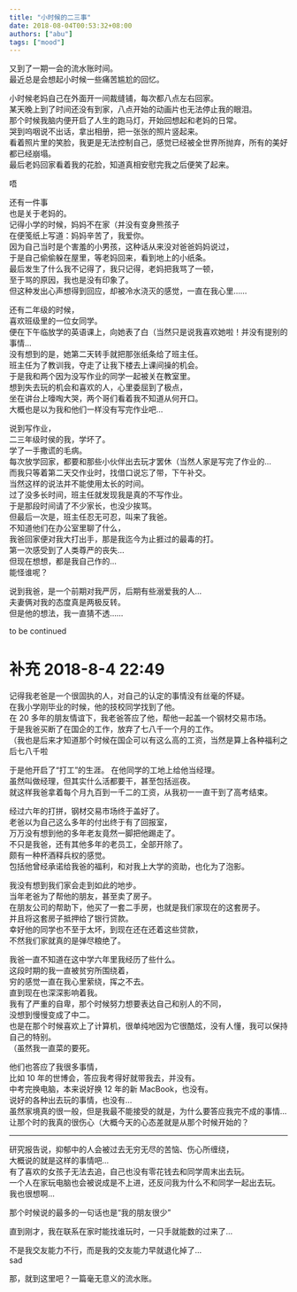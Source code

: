 ```yaml
---
title: "小时候的二三事"
date: 2018-08-04T00:53:32+08:00
authors: ["abu"]
tags: ["mood"]
---
```

又到了一期一会的流水账时间。  
最近总是会想起小时候一些痛苦尴尬的回忆。  

小时候老妈自己在外面开一间裁缝铺，每次都八点左右回家。  
某天晚上到了时间还没有到家，八点开始的动画片也无法停止我的眼泪。  
那个时候我脑内便开启了人生的跑马灯，开始回想起和老妈的日常。  
哭到呜咽说不出话，拿出相册，把一张张的照片竖起来。  
看着照片里的笑脸，我更是无法控制自己，感觉已经被全世界所抛弃，所有的美好都已经崩塌。  
最后老妈回家看着我的花脸，知道真相安慰完我之后便笑了起来。

唔

还有一件事  
也是关于老妈的。  
记得小学的时候，妈妈不在家（并没有变身熊孩子  
在便笺纸上写道：妈妈辛苦了，我爱你。  
因为自己当时是个害羞的小男孩，这种话从来没对爸爸妈妈说过，  
于是自己偷偷躲在屋里，等老妈回来，看到地上的小纸条。  
最后发生了什么我不记得了，我只记得，老妈把我骂了一顿，  
至于骂的原因，我也是没有印象了。  
但这种发出心声想得到回应，却被冷水浇灭的感觉，一直在我心里……  

还有二年级的时候，  
喜欢班级里的一位女同学。  
便在下午临放学的英语课上，向她表了白（当然只是说我喜欢她啦！并没有提别的事情…  
没有想到的是，她第二天转手就把那张纸条给了班主任。  
班主任为了教训我，夺走了让我下楼去上课间操的机会。  
于是我和两个因为没写作业的同学一起被关在教室里。  
想到失去玩的机会和喜欢的人，心里委屈到了极点，  
坐在讲台上嚎啕大哭，两个哥们看着我不知道从何开口。  
大概也是以为我和他们一样没有写完作业吧…

说到写作业，  
二三年级时侯的我，学坏了。  
学了一手撒谎的毛病。  
每次放学回家，都要和那些小伙伴出去玩才罢休（当然人家是写完了作业的…  
而我只等着第二天交作业时，找借口说忘了带，下午补交。  
当然这样的说法并不能使用太长的时间。  
过了没多长时间，班主任就发现我是真的不写作业。  
于是那段时间请了不少家长，也没少挨骂。  
但最后一次是，班主任忍无可忍，叫来了我爸。  
不知道他们在办公室里聊了什么，  
我爸回家便对我大打出手，那是我迄今为止捱过的最毒的打。  
第一次感受到了人类尊严的丧失…  
但现在想想，都是我自己作的…  
能怪谁呢？  

说到我爸，是一个前期对我严厉，后期有些溺爱我的人…  
夫妻俩对我的态度真是两极反转。  
但是他的想法，我一直猜不透……

to be continued  

# 补充 2018-8-4 22:49  

记得我老爸是一个很固执的人，对自己的认定的事情没有丝毫的怀疑。  
在我小学刚毕业的时候，他的技校同学找到了他。  
在 20 多年的朋友情谊下，我老爸答应了他，帮他一起盖一个钢材交易市场。  
于是我爸买断了在国企的工作，放弃了七八千一个月的工作。  
（我也是后来才知道那个时候在国企可以有这么高的工资，当然是算上各种福利之后七八千啦  

于是他开启了“打工”的生涯。
在他同学的工地上给他当经理。  
虽然叫做经理，但其实什么活都要干，甚至包括巡夜。  
就这样我爸拿着每个月九百到一千二的工资，从我初一一直干到了高考结束。  

经过六年的打拼，钢材交易市场终于盖好了。  
老爸以为自己这么多年的付出终于有了回报室，  
万万没有想到他的多年老友竟然一脚把他踢走了。  
不只是我爸，还有其他多年的老员工，全部开除了。  
颇有一种杯酒释兵权的感觉。  
包括他曾经承诺给我爸的福利，和对我上大学的资助，也化为了泡影。  

我没有想到我们家会走到如此的地步。  
当年老爸为了帮他的朋友，甚至卖了房子。  
在朋友公司的帮助下，他买了一套二手房，也就是我们家现在的这套房子。  
并且将这套房子抵押给了银行贷款。  
幸好他的同学也不至于太坏，到现在还在还着这些贷款，  
不然我们家就真的是弹尽粮绝了。  

我爸一直不知道在这中学六年里我经历了些什么。  
这段时期的我一直被贫穷所围绕着，  
穷的感觉一直在我心里萦绕，挥之不去。  
直到现在也深深影响着我。  
我有了严重的自卑，那个时候努力想要表达自己和别人的不同，  
没想到慢慢变成了中二。  
也是在那个时候喜欢上了计算机，很单纯地因为它很酷炫，没有人懂，我可以保持自己的特别。  
（虽然我一直菜的要死。  

他们也答应了我很多事情，  
比如 10 年的世博会，答应我考得好就带我去，并没有。  
中考完换电脑，本来说好换 12 年的新 MacBook，也没有。  
说好的各种出去玩的事情，也没有…  
虽然家境真的很一般，但是我最不能接受的就是，为什么要答应我完不成的事情…  
让那个时的我真的很伤心（大概今天的心态差就是从那个时候开始的？  

---

研究报告说，抑郁中的人会被过去无穷无尽的苦恼、伤心所缠绕，  
大概说的就是这样的事情吧…  
有了喜欢的女孩子无法去追，自己也没有零花钱去和同学周末出去玩。  
一个人在家玩电脑也会被说成是不上进，还反问我为什么不和同学一起出去玩。  
我也很想啊…  

那个时候说的最多的一句话也是“我的朋友很少”

直到刚才，我在联系在家时能找谁玩时，一只手就能数的过来了…  

不是我交友能力不行，而是我的交友能力早就退化掉了…  
sad

那，就到这里吧？一篇毫无意义的流水账。